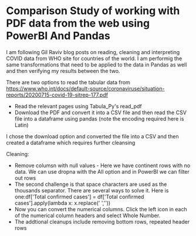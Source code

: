 # Comparison Study of working with PDF data from the web using PowerBI And Pandas

I am following Gil Raviv blog posts on reading, cleaning and interpreting COVID data from WHO site for countries of the world. I am performig the same transformations that need to be applied to the data in Pandas as well and then verifying my results between the two.


There are two options to read the tabular data from https://www.who.int/docs/default-source/coronaviruse/situation-reports/20200715-covid-19-sitrep-177.pdf

* Read the relevant pages using Tabula_Py's read_pdf
* Download the PDF and convert it into a CSV file and then read the CSV file into a dataframe using pandas (note the encoding required here is Latin)

I chose the download option and converted the file into a CSV and then created a dataframe which requires further cleansing


Cleaning:
* Remove columsn with null values - Here we have continent rows with no data. We can use dropna with the All option and in PowerBI we can filter out rows
* The second challenge is that space characters are used as the thousands separator. There are several ways to solve it.
  Here is one:df['Total confirmed cases'] = df['Total confirmed cases'].apply(lambda x: x.replace(' ',''))
* Now you can convert the numerical columns. Click the left icon in each of the numerical column headers and select Whole Number.
* The addtional cleanups include removing bottom rows, repeated header rows

